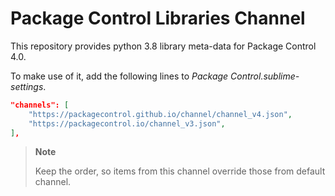 # Package Control Libraries Channel

This repository provides python 3.8 library meta-data for Package Control 4.0.

To make use of it, add the following lines to _Package Control.sublime-settings_.

```json
"channels": [
	"https://packagecontrol.github.io/channel/channel_v4.json",
	"https://packagecontrol.io/channel_v3.json",
],
```

> **Note**
>
> Keep the order, so items from this channel override those from default channel.
